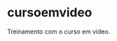 # cursoemvideo
 Treinamento com o curso em video.
 <a href="https://jhonnatasribeirodev.github.io/cursoemvideo/index.html">
